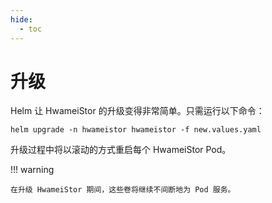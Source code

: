 ```yaml
---
hide:
  - toc
---
```


# 升级

Helm 让 HwameiStor 的升级变得非常简单。只需运行以下命令：

```console
helm upgrade -n hwameistor hwameistor -f new.values.yaml
```

升级过程中将以滚动的方式重启每个 HwameiStor Pod。

!!! warning

    在升级 HwameiStor 期间，这些卷将继续不间断地为 Pod 服务。
